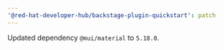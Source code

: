 ```yaml
---
'@red-hat-developer-hub/backstage-plugin-quickstart': patch
---
```


Updated dependency `@mui/material` to `5.18.0`.
